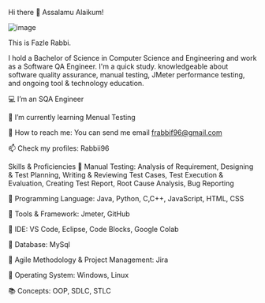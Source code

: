 Hi there 👋
Assalamu Alaikum!

![image](https://user-images.githubusercontent.com/96058327/201906080-cfa1f9a5-b57c-44d9-9ed2-a69bab352fcc.png)

This is Fazle Rabbi.

I hold a Bachelor of Science in Computer Science and Engineering and work as a Software QA Engineer. I'm a quick study. knowledgeable about software quality assurance, manual testing, JMeter performance testing, and ongoing tool & technology education.

💻 I’m an SQA Engineer

🎯 I’m currently learning Menual Testing

📧 How to reach me: You can send me email frabbif96@gmail.com

📫 Check my profiles: Rabbii96

Skills & Proficiencies
📘 Manual Testing: Analysis of Requirement, Designing & Test Planning, Writing & Reviewing Test Cases, Test Execution & Evaluation, Creating Test Report, Root Cause Analysis, Bug Reporting

📕 Programming Language: Java, Python, C,C++, JavaScript, HTML, CSS

📗 Tools & Framework:  Jmeter, GitHub

📔 IDE: VS Code, Eclipse, Code Blocks, Google Colab

📓 Database: MySql

📙 Agile Methodology & Project Management: Jira

📒 Operating System: Windows, Linux

📚 Concepts: OOP, SDLC, STLC
